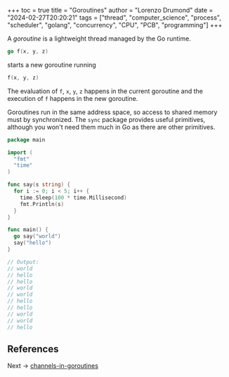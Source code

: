 +++
toc = true
title = "Goroutines"
author = "Lorenzo Drumond"
date = "2024-02-27T20:20:21"
tags = ["thread",  "computer_science",  "process",  "scheduler",  "golang",  "concurrency",  "CPU",  "PCB",  "programming"]
+++


A _goroutine_ is a lightweight thread managed by the Go runtime.

```go
go f(x, y, z)
```

starts a new goroutine running
```go
f(x, y, z)
```

The evaluation of `f`, `x`, `y`, `z` happens in the current goroutine and the execution of `f` happens in the new goroutine.

Goroutines run in the same address space, so access to shared memory must by synchronized. The `sync` package provides useful primitives, although you won't need them much in Go as there are other primitives.

```go
package main

import (
  "fmt"
  "time"
)

func say(s string) {
  for i := 0; i < 5; i++ {
    time.Sleep(100 * time.Millisecond)
    fmt.Println(s)
  }
}

func main() {
  go say("world")
  say("hello")
}

// Output:
// world
// hello
// hello
// world
// world
// hello
// hello
// world
// world
// hello
```

## References

Next -> [channels-in-goroutines](/wiki/channels-in-goroutines/)
